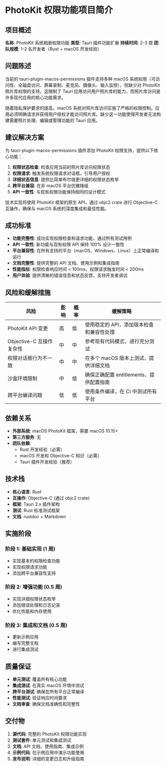 # PhotoKit 权限功能项目简介

## 项目概述
**名称**: PhotoKit 系统相册权限功能
**类型**: Tauri 插件功能扩展
**持续时间**: 2-3 周
**团队规模**: 1-2 名开发者（Rust + macOS 开发经验）

## 问题陈述
当前的 tauri-plugin-macos-permissions 插件支持多种 macOS 系统权限（可访问性、全磁盘访问、屏幕录制、麦克风、摄像头、输入监控），但缺少对 PhotoKit 照片库权限的支持。这限制了 Tauri 应用访问用户照片库的能力，而照片库访问是许多现代应用的核心功能需求。

随着隐私保护要求的提高，macOS 系统对照片库访问实施了严格的权限控制。应用必须明确请求并获得用户授权才能访问照片库。缺少这一功能使得开发者无法构建需要照片处理、编辑或管理功能的 Tauri 应用。

## 建议解决方案
为 tauri-plugin-macos-permissions 插件添加 PhotoKit 权限支持，提供以下核心功能：

1. **权限状态检查**: 检查应用当前的照片库访问权限状态
2. **权限请求**: 触发系统权限请求对话框，引导用户授权
3. **详细状态信息**: 提供比简单布尔值更详细的权限状态枚举
4. **跨平台兼容**: 在非 macOS 平台优雅降级
5. **API 一致性**: 与现有权限功能保持相同的设计模式

技术实现将使用 PhotoKit 框架的原生 API，通过 objc2 crate 进行 Objective-C 互操作，确保与 macOS 系统的深度集成和最佳性能。

## 成功标准
- **功能完整性**: 成功实现权限检查和请求功能，通过所有测试用例
- **API 一致性**: 新功能与现有权限 API 保持 100% 设计一致性
- **平台兼容性**: 在所有支持的平台（macOS、Windows、Linux）上正常编译和运行
- **文档完整性**: 提供完整的 API 文档、使用示例和集成指南
- **性能指标**: 权限检查响应时间 < 100ms，权限请求触发时间 < 200ms
- **用户体验**: 提供清晰的错误信息和状态反馈，支持开发者调试

## 风险和缓解措施
| 风险 | 影响 | 概率 | 缓解策略 |
|------|------|------|----------|
| PhotoKit API 变更 | 高 | 低 | 使用稳定的 API，添加版本检查和兼容性处理 |
| Objective-C 互操作复杂性 | 中 | 中 | 参考现有代码模式，进行充分测试 |
| 权限对话框行为不一致 | 中 | 中 | 在多个 macOS 版本上测试，提供详细文档 |
| 沙盒环境限制 | 中 | 低 | 确保正确配置 entitlements，提供配置指南 |
| 跨平台编译问题 | 低 | 低 | 使用条件编译，在 CI 中测试所有平台 |

## 依赖关系
- **外部系统**: macOS PhotoKit 框架，需要 macOS 10.15+
- **第三方服务**: 无
- **团队依赖**: 
  - Rust 开发经验（必需）
  - macOS 开发和 Objective-C 知识（必需）
  - Tauri 插件开发经验（推荐）

## 技术栈
- **核心语言**: Rust
- **互操作**: Objective-C (通过 objc2 crate)
- **框架**: Tauri 2.x 插件架构
- **测试**: Rust 标准测试框架
- **文档**: rustdoc + Markdown

## 实施阶段
### 阶段 1: 基础实现 (1 周)
- 实现基本的权限检查功能
- 实现权限请求功能
- 添加跨平台兼容性支持

### 阶段 2: 增强功能 (0.5 周)
- 实现详细权限状态枚举
- 添加错误处理和日志记录
- 优化性能和内存使用

### 阶段 3: 集成和文档 (0.5 周)
- 更新示例应用
- 编写完整文档
- 进行集成测试

## 质量保证
- **单元测试**: 覆盖所有核心功能
- **集成测试**: 在真实 macOS 环境中测试
- **跨平台测试**: 确保在所有平台正常编译
- **性能测试**: 验证响应时间要求
- **文档审查**: 确保文档准确性和完整性

## 交付物
1. **源代码**: 完整的 PhotoKit 权限功能实现
2. **测试套件**: 单元测试和集成测试
3. **文档**: API 文档、使用指南、集成示例
4. **示例代码**: 在示例应用中演示功能使用
5. **发布说明**: 详细的变更日志和升级指南
